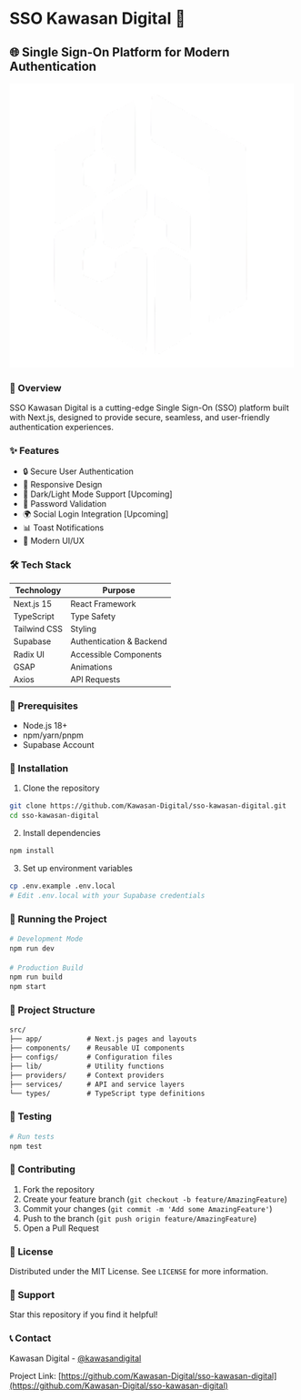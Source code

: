 # SSO Kawasan Digital 🚀

## 🌐 Single Sign-On Platform for Modern Authentication

![Project Banner](public/logo.png)

### 🔑 Overview

SSO Kawasan Digital is a cutting-edge Single Sign-On (SSO) platform built with Next.js, designed to provide secure, seamless, and user-friendly authentication experiences.

### ✨ Features

- 🔒 Secure User Authentication
- 📱 Responsive Design
- 🌈 Dark/Light Mode Support [Upcoming]
- 🔐 Password Validation
- 🌍 Social Login Integration [Upcoming]
- 📊 Toast Notifications
- 🚀 Modern UI/UX

### 🛠 Tech Stack

| Technology | Purpose |
|-----------|---------|
| Next.js 15 | React Framework |
| TypeScript | Type Safety |
| Tailwind CSS | Styling |
| Supabase | Authentication & Backend |
| Radix UI | Accessible Components |
| GSAP | Animations |
| Axios | API Requests |

### 🚦 Prerequisites

- Node.js 18+
- npm/yarn/pnpm
- Supabase Account

### 🔧 Installation

1. Clone the repository
```bash
git clone https://github.com/Kawasan-Digital/sso-kawasan-digital.git
cd sso-kawasan-digital
```

2. Install dependencies
```bash
npm install
```

3. Set up environment variables
```bash
cp .env.example .env.local
# Edit .env.local with your Supabase credentials
```

### 🏃 Running the Project

```bash
# Development Mode
npm run dev

# Production Build
npm run build
npm start
```

### 📂 Project Structure

```
src/
├── app/           # Next.js pages and layouts
├── components/    # Reusable UI components
├── configs/       # Configuration files
├── lib/           # Utility functions
├── providers/     # Context providers
├── services/      # API and service layers
└── types/         # TypeScript type definitions
```

### 🧪 Testing

```bash
# Run tests
npm test
```

### 🤝 Contributing

1. Fork the repository
2. Create your feature branch (`git checkout -b feature/AmazingFeature`)
3. Commit your changes (`git commit -m 'Add some AmazingFeature'`)
4. Push to the branch (`git push origin feature/AmazingFeature`)
5. Open a Pull Request

### 📄 License

Distributed under the MIT License. See `LICENSE` for more information.

### 🌟 Support

Star this repository if you find it helpful! 

### 📞 Contact

Kawasan Digital - [@kawasandigital](support@kawasan.digital)

Project Link: [https://github.com/Kawasan-Digital/sso-kawasan-digital](https://github.com/Kawasan-Digital/sso-kawasan-digital)
